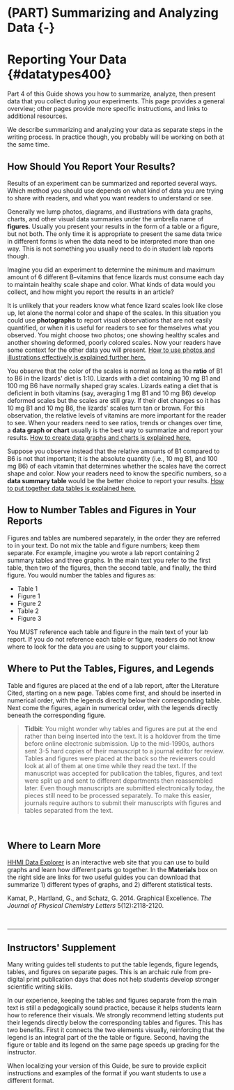 # (PART) Summarizing and Analyzing Data {-}
# Reporting Your Data {#datatypes400}

Part 4 of this Guide shows you how to summarize, analyze, then present data that you collect during your experiments. This page provides a general overview; other pages provide more specific instructions, and links to additional resources.

We describe summarizing and analyzing your data as separate steps in the writing process. In practice though, you probably will be working on both at the same time. 


## How Should You Report Your Results?

Results of an experiment can be summarized and reported several ways. Which method you should use depends on what kind of data you are trying to share with readers, and what you want readers to understand or see.

Generally we lump photos, diagrams, and illustrations with data graphs, charts, and other visual data summaries under the umbrella name of __figures__. Usually you present your results in the form of a table or a figure, but not both. The only time it is appropriate to present the same data twice in different forms is when the data need to be interpreted more than one way. This is not something you usually need to do in student lab reports though.

Imagine you did an experiment to determine the minimum and maximum amount of 6 different B–vitamins that fence lizards must consume each day to maintain healthy scale shape and color. What kinds of data would you collect, and how might you report the results in an article?  

It is unlikely that your readers know what fence lizard scales look like close up, let alone the normal color and shape of the scales. In this situation you could use __photographs__ to report visual observations that are not easily quantified, or when it is useful for readers to see for themselves what you observed. You might choose two photos; one showing healthy scales and another showing deformed, poorly colored scales. Now your readers have some context for the other data you will present. [How to use photos and illustrations effectively is explained further here.](#photos430)

You observe that the color of the scales is normal as long as the __ratio__ of B1 to B6 in the lizards' diet is 1:10. Lizards with a diet containing 10 mg B1 and 100 mg B6 have normally shaped gray scales. Lizards eating a diet that is deficient in both vitamins (say, averaging 1 mg B1 and 10 mg B6) develop deformed scales but the scales are still gray. If their diet changes so it has 10 mg B1 and 10 mg B6, the lizards' scales turn tan or brown. For this observation, the relative levels of vitamins are more important for the reader to see. When your readers need to see ratios, trends or changes over time, a __data graph or chart__ usually is the best way to summarize and report your results. [How to create data graphs and charts is explained here.](#chartsone425)

Suppose you observe instead that the relative amounts of B1 compared to B6 is not that important; it is the absolute quantity (i.e., 10 mg B1, and 100 mg B6) of each vitamin that determines whether the scales have the correct shape and color. Now your readers need to know the specific numbers, so a __data summary table__ would be the better choice to report your results. [How to put together data tables is explained here.](#tables435)


## How to Number Tables and Figures in Your Reports

Figures and tables are numbered separately, in the order they are referred to in your text. Do not mix the table and figure numbers; keep them separate. For example, imagine you wrote a lab report containing 2 summary tables and three graphs. In the main text you refer to the first table, then two of the figures, then the second table, and finally, the third figure. You would number the tables and figures as:

* Table 1
* Figure 1
* Figure 2
* Table 2
* Figure 3

You MUST reference each table and figure in the main text of your lab report. If you do not reference each table or figure, readers do not know where to look for the data you are using to support your claims. 


## Where to Put the Tables, Figures, and Legends

Table and figures are placed at the end of a lab report, after the Literature Cited, starting on a new page. Tables come first, and should be inserted in numerical order, with the legends directly below their corresponding table. Next come the figures, again in numerical order, with the legends directly beneath the corresponding figure.

> __Tidbit__: You might wonder why tables and figures are put at the end rather than being inserted into the text. It is a holdover from the time before online electronic submission. Up to the mid-1990s, authors sent 3-5 hard copies of their manuscript to a journal editor for review. Tables and figures were placed at the back so the reviewers could look at all of them at one time while they read the text. If the manuscript was accepted for publication the tables, figures, and text were split up and sent to different departments then reassembled later. Even though manuscripts are submitted electronically today, the pieces still need to be processed separately. To make this easier, journals require authors to submit their manuscripts with figures and tables separated from the text.

<br/>

## Where to Learn More

[HHMI Data Explorer](https://www.biointeractive.org/classroom-resources/data-explorer) is an interactive web site that you can use to build graphs and learn how different parts go together. In the __Materials__ box on the right side are links for two useful guides you can download that summarize 1) different types of graphs, and 2) different statistical tests.

Kamat, P., Hartland, G., and Schatz, G. 2014. Graphical Excellence. _The Journal of Physical Chemistry Letters_ 5(12):2118-2120.

<br/>
<hr/>

## Instructors' Supplement

Many writing guides tell students to put the table legends, figure legends, tables, and figures on separate pages. This is an archaic rule from pre-digital print publication days that does not help students develop stronger scientific writing skills.

In our experience, keeping the tables and figures separate from the main text is still a pedagogically sound practice, because it helps students learn how to reference their visuals. We strongly recommend letting students put their legends directly below the corresponding tables and figures. This has two benefits. First it connects the two elements visually, reinforcing that the legend is an integral part of the the table or figure. Second, having the figure or table and its legend on the same page speeds up grading for the instructor. 

When localizing your version of this Guide, be sure to provide explicit instructions and examples of the format if you want students to use a different format.

